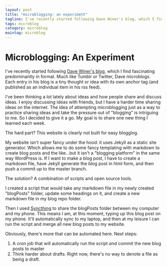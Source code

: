 ```yaml
---
layout: post
title: "microblogging: an experiment"
tagline: I've recently started following Dave Winer's blog, which I find fascinating predominantly in format...
tags: microblog
category: microblog
maintag: microblog
---
```

# Microblogging: An Experiment
I've recently started following [Dave Winer's blog](http://scripting.com/), which I find fascinating predominantly in format. Much like Tumblr or Twitter, Dave microblogs. Each entry in his blog is a tiny thought or idea with its own anchor tag (and published as an individual item in his rss feed).

I've been thinking a lot lately about ideas and how people share and discuss ideas. I enjoy discussing ideas with friends, but I have a harder time sharing ideas on the internet. The idea of attempting microblogging just as a way to practice sharing ideas and take the pressure out of "blogging" is intriguing to me. So I decided to give it a go. My goal is to share one new thing I learned each week.

The hard part? This website is clearly not built for easy blogging.

My website isn't super fancy under the hood: it uses Jekyll as a static site generator. Which allows me to do some fancy templating with markdown to create blog posts and the like...but it isn't a "blogging platform" in the same way WordPress is. If I want to make a blog post, I have to create a markdown file, have Jekyll generate the blog post in html form, and then push a commit up to the master branch.

The solution? A combination of scripts and open source tools.

I created a script that would take any markdown file in my newly created "blogPosts" folder, update some headings on it, and create a new markdown file in my blog repo folder.

Then I used [Syncthing](https://syncthing.net/) to share the blogPosts folder between my computer and my phone. This means I am, at this moment, typing up this blog post on my phone. It'll automatically sync to my laptop, and then at my leisure I can run the script and merge all new blog posts to my website.

Obviously, there's more that can be automated here. Next steps:
1. A cron job that will automatically run the script _and_ commit the new blog posts to master
2. Think harder about drafts. Right now, there's no way to denote a file as being a draft.
